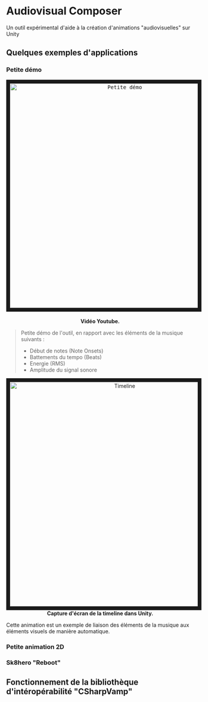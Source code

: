 # Audiovisual Composer
Un outil expérimental d'aide à la création d'animations "audiovisuelles" sur Unity

## Quelques exemples d'applications


### Petite démo

<p align="center">
   <kbd>
  <a href="http://www.youtube.com/watch?feature=player_embedded&v=avAaE3wvUH4
  " target="_blank"><img src="https://image.ibb.co/ivFJFJ/Audiovisal_Composer_Exemple_1.jpg" 
                         alt="Petite démo" width="600" height="auto" border="10" /></a></kbd><br /><br />
  <b>Vidéo Youtube.</b>
</p>

> Petite démo de l'outil, en rapport avec les éléments de la musique suivants :
> - Début de notes (Note Onsets)
> - Battements du tempo (Beats)
> - Energie (RMS)
> - Amplitude du signal sonore


<p align="center">
<img src="https://image.ibb.co/g26QvJ/Audiovisual_Composer_1.png" 
  alt="Timeline" width="600" height="auto" border="10" /><br />
  <b>Capture d'écran de la timeline dans Unity.</b></p>
  
Cette animation est un exemple de liaison des éléments de la musique aux éléments visuels de manière automatique.
 


### Petite animation 2D

### Sk8hero "Reboot"


## Fonctionnement de la bibliothèque d'intéropérabilité "CSharpVamp"
